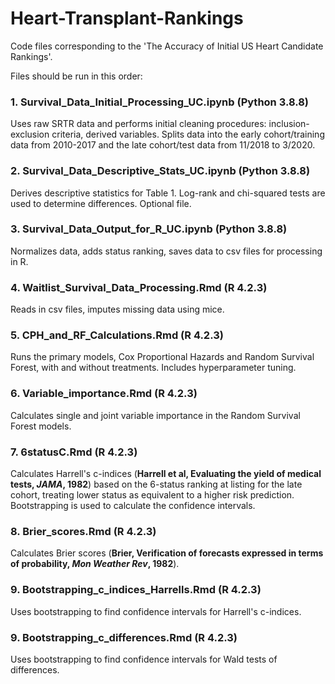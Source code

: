 # Heart-Transplant-Rankings

Code files corresponding to the 'The Accuracy of Initial US Heart Candidate Rankings'. <br />

Files should be run in this order:

### 1. Survival_Data_Initial_Processing_UC.ipynb (Python 3.8.8)
Uses raw SRTR data and performs initial cleaning procedures: inclusion-exclusion criteria, derived variables. Splits data into the early cohort/training data from 2010-2017 and the late cohort/test data from 11/2018 to 3/2020.

### 2. Survival_Data_Descriptive_Stats_UC.ipynb (Python 3.8.8)
Derives descriptive statistics for Table 1. Log-rank and chi-squared tests are used to determine differences. Optional file.

### 3. Survival_Data_Output_for_R_UC.ipynb (Python 3.8.8)
Normalizes data, adds status ranking, saves data to csv files for processing in R.

### 4. Waitlist_Survival_Data_Processing.Rmd (R 4.2.3)
Reads in csv files, imputes missing data using mice.

### 5. CPH_and_RF_Calculations.Rmd (R 4.2.3)
Runs the primary models, Cox Proportional Hazards and Random Survival Forest, with and without treatments. Includes hyperparameter tuning.

### 6. Variable_importance.Rmd (R 4.2.3)
Calculates single and joint variable importance in the Random Survival Forest models.

### 7. 6statusC.Rmd (R 4.2.3)
Calculates Harrell's c-indices (**Harrell et al, Evaluating the yield of medical tests, *JAMA*, 1982**) based on the 6-status ranking at listing for the late cohort, treating lower status as equivalent to a higher risk prediction. Bootstrapping is used to calculate the confidence intervals.

### 8. Brier_scores.Rmd (R 4.2.3)
Calculates Brier scores (**Brier, Verification of forecasts expressed in terms of probability, *Mon Weather Rev*, 1982**).

### 9. Bootstrapping_c_indices_Harrells.Rmd (R 4.2.3)
Uses bootstrapping to find confidence intervals for Harrell's c-indices.

### 9. Bootstrapping_c_differences.Rmd (R 4.2.3)
Uses bootstrapping to find confidence intervals for Wald tests of differences.
